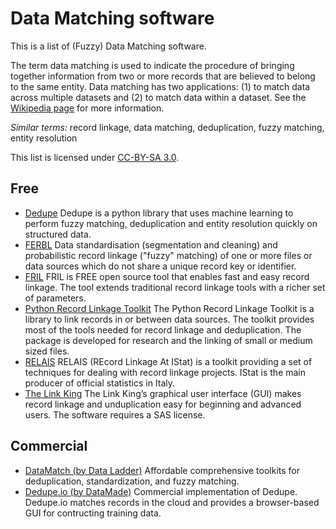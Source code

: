 # Data Matching software

This is a list of (Fuzzy) Data Matching software. 

The term data matching is used to indicate the procedure of bringing together information from two or more records that are believed to belong to the same entity. Data matching has two applications: (1) to match data across multiple datasets and (2) to match data within a dataset. See the [Wikipedia page](https://en.wikipedia.org/wiki/Record_linkage) for more information. 

*Similar terms:* record linkage, data matching, deduplication, fuzzy matching, entity resolution

This list is licensed under [CC-BY-SA 3.0](http://creativecommons.org/licenses/by-sa/3.0/).

## Free

- [Dedupe](https://github.com/dedupeio/dedupe) Dedupe is a python library that uses machine learning to perform fuzzy matching, deduplication and entity resolution quickly on structured data.
- [FERBL](https://sourceforge.net/projects/febrl/) Data standardisation (segmentation and cleaning) and probabilistic record linkage ("fuzzy" matching) of one or more files or data sources which do not share a unique record key or identifier.
- [FRIL](http://fril.sourceforge.net/) FRIL is FREE open source tool that enables fast and easy record linkage. The tool extends traditional record linkage tools with a richer set of parameters.
- [Python Record Linkage Toolkit](https://github.com/J535D165/recordlinkage) The Python Record Linkage Toolkit is a library to link records in or between data sources. The toolkit provides most of the tools needed for record linkage and deduplication. The package is developed for research and the linking of small or medium sized files.
- [RELAIS](http://www.istat.it/en/tools/methods-and-it-tools/processing-tools/relais) RELAIS (REcord Linkage At IStat) is a toolkit providing a set of techniques for dealing with record linkage projects. IStat is the main producer of official statistics in Italy. 
- [The Link King](http://www.the-link-king.com/) The Link King’s graphical user interface (GUI) makes record linkage and unduplication easy for beginning and advanced users. The software requires a SAS license.


## Commercial 

- [DataMatch (by Data Ladder)](https://dataladder.com/data-matching-software/) Affordable comprehensive toolkits for deduplication, standardization, and fuzzy matching. 
- [Dedupe.io (by DataMade)](https://dedupe.io/) Commercial implementation of Dedupe. Dedupe.io matches records in the cloud and provides a browser-based GUI for contructing training data. 

 
